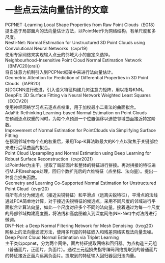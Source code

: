 # 一些点云法向量估计的文章
PCPNET :Learning Local Shape Properties from Raw Point Clouds（EG18）  
提出基于局部面片的法向量估计方法，以PointNet作为网络结构，有单尺度和多尺度。  
Nesti-Net: Normal Estimation for Unstructured 3D Point Clouds using Convolutional Neural Networks（cvpr19）  
使用专家网络来实现输入点云的邻域大小的自定义选择。  
Neighbourhood-Insensitive Point Cloud Normal Estimation Network（BMVC20(oral)）  
将自注意力机制引入到PCPNet框架中来进行法向量估计。  
Geometric Attention for Prediction of Differential Properties in 3D Point Clouds（IAPR20）  
对DGCNN进行改进，引入语义特征构建几何注意力矩阵，用以指导KNN。  
DeepFit: 3D Surface Fitting via Neural Network Weighted Least Squares（ECCV20）  
使用神经网络学习点云逐点点权重，用于加权最小二乘法的曲面拟合。  
AdaFit: Rethinking Learning-based Normal Estimation on Point Clouds  
在预测逐点权重的同时，为每个点预测一个位置偏移以迫使邻域曲面接近特定阶数。  
Improvement of Normal Estimation for PointClouds via Simplifying Surface Fitting  
在预测邻域中每个点的权重后，采用Top-K算法取最大的K个点以聚焦于关键部位来进行后续曲面的拟合。  
Point Cloud Upsampling and Normal Estimation using Deep Learning for Robust Surface Reconstruction（cvpr2021）  
以PointNet为主干，提取了局部面片和整体的特征进行拼接。再对拼接的特征进行MLP和reshape处理，回归个数扩充后的六维特征（点坐标、法向量）。提出一种复合损失函数。  
Geometry and Learning Co-Supported Normal Estimation for Unstructured Point Cloud（cvpr20）  
将所有点分为候选点（接近尖锐特征）和平滑点（远离尖锐特征），平滑点的法线通过PCA简单地计算，对于接近尖锐特征的候选点，采用不同尺度的邻域进行平面拟合计算法向量，如此一个尺度对应多个不同的法向量。接着通过为每一个尺度的局部邻域构建高度图，将法线和高度图输入到深度网络(NH-Net)中对法线进行微调。  
DNF-Net: a Deep Normal Filtering Network for Mesh Denoising（tvcg20）  
网格上的法向量滤波方法，使用多尺度的特征嵌入和残差网络实现法向量去噪。  
Deep Point Cloud Normal Estimation via Triplet Learning  
主干类似pcpnet，分为两个网络，面片特征提取网络和回归器。为点构造三元组（普通面片，正面片，负面片）。通过三元组损失指导编码网络提取到的普通面片的特征接近正面片远离负面片。提取到的特征输入回归器回归法向量。
